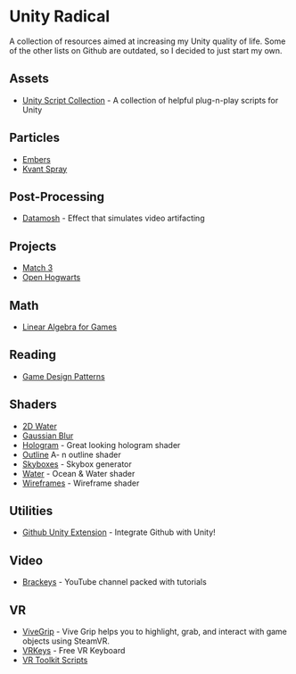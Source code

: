 # Unity Radical

A collection of resources aimed at increasing my Unity quality of life. Some of the other lists on Github are outdated, so I decided to just start my own.


## Assets

- [Unity Script Collection](https://github.com/michidk/Unity-Script-Collection) - A collection of helpful plug-n-play scripts for Unity


## Particles

- [Embers](https://gist.github.com/ocularrhythm/3558997bd4949da879b4a1ed292324c9)
- [Kvant Spray](https://github.com/keijiro/KvantSpray)


## Post-Processing

- [Datamosh](https://github.com/keijiro/KinoDatamosh) - Effect that simulates video artifacting


## Projects

- [Match 3](https://github.com/dgkanatsios/MatchThreeGame)
- [Open Hogwarts](https://github.com/OpenHogwarts/hogwarts)


## Math 

- [Linear Algebra for Games](http://blog.wolfire.com/2009/07/linear-algebra-for-game-developers-part-1/)


## Reading

- [Game Design Patterns](https://gameprogrammingpatterns.com/contents.html)


## Shaders

- [2D Water](https://github.com/valryon/water2d-unity)
- [Gaussian Blur](https://github.com/PavelDoGreat/Super-Blur)
- [Hologram](https://github.com/andydbc/HologramShader) - Great looking hologram shader
- [Outline](https://gist.github.com/michidk/3b49362e21563a1d66d52f4cf4bdc7ce)  A- n outline shader
- [Skyboxes](https://github.com/keijiro/SkyboxPlus) - Skybox generator
- [Water](https://github.com/eliasts/Ocean_Community_Next_Gen) - Ocean & Water shader
- [Wireframes](https://github.com/Chaser324/unity-wireframe) - Wireframe shader


## Utilities

- [Github Unity Extension](https://unity.github.com/) - Integrate Github with Unity!


## Video

- [Brackeys](https://www.youtube.com/channel/UCYbK_tjZ2OrIZFBvU6CCMiA) - YouTube channel packed with tutorials


## VR 

- [ViveGrip](https://github.com/JScott/ViveGrip) - Vive Grip helps you to highlight, grab, and interact with game objects using SteamVR.
- [VRKeys](https://assetstore.unity.com/packages/tools/input-management/vrkeys-99222) - Free VR Keyboard
- [VR Toolkit Scripts](https://github.com/thestonefox/VRTK)
